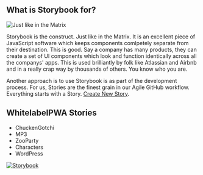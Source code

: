 ## What is Storybook for?

![Just like in the Matrix](https://firebasestorage.googleapis.com/v0/b/listingslab-storybook.appspot.com/o/png%2fstorybook_matrix_construct.png?alt=media&token=172b8689-20bf-4c45-b2f5-cb128969761d)

Storybook is the construct. Just like in the Matrix. It is an excellent piece of JavaScript software which keeps components comlpetely separate from their destination. This is good. Say a company has many products, they can create a set of UI components which look and function identically across all the companys' apps. This is used brilliantly by folk like Atlassian and Airbnb and in a really crap way by thousands of others. You know who you are.

Another approach is to use Storybook is as part of the development process. For us, Stories are the finest grain in our Agile GitHub workflow. Everything starts with a Story. [Create New Story](https://github.com/listingslab-software/storybook/issues/new/choose).

## WhitelabelPWA Stories

- ChuckenGotchi
- MP3
- ZooParty
- Characters
- WordPress

[![Storybook](https://cdn.jsdelivr.net/gh/storybookjs/brand@master/badge/badge-storybook.svg)](https://storybook.listingslab.com)
